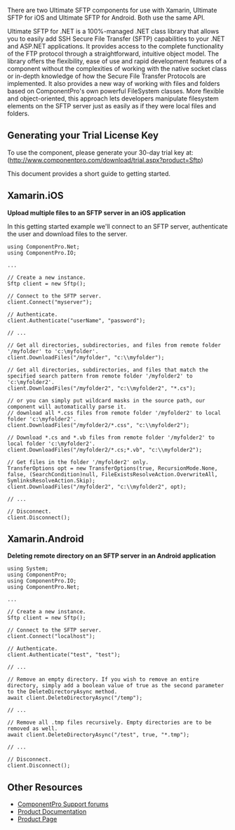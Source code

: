 There are two Ultimate SFTP components for use with Xamarin, Ultimate SFTP for iOS and Ultimate SFTP for Android. Both use the same API.

Ultimate SFTP for .NET is a 100%-managed .NET class library that allows you to easily add SSH Secure File Transfer (SFTP) capabilities to your .NET and ASP.NET applications. It provides access to the complete functionality of the FTP protocol through a straightforward, intuitive object model. The library offers the flexibility, ease of use and rapid development features of a component without the complexities of working with the native socket class or in-depth knowledge of how the Secure File Transfer Protocols are implemented. It also provides a new way of working with files and folders based on ComponentPro's own powerful FileSystem classes. More flexible and object-oriented, this approach lets developers manipulate filesystem elements on the SFTP server just as easily as if they were local files and folders.

## Generating your Trial License Key
To use the component, please generate your 30-day trial key at: (http://www.componentpro.com/download/trial.aspx?product=Sftp)

This document provides a short guide to getting started.

Xamarin.iOS
-----------

<b>Upload multiple files to an SFTP server in an iOS application</b> 

In this getting started example we'll connect to an SFTP server, authenticate the user and download files to the server.

	using ComponentPro.Net;
	using ComponentPro.IO;

	...

	// Create a new instance.
	Sftp client = new Sftp();

	// Connect to the SFTP server.
	client.Connect("myserver");

	// Authenticate.
	client.Authenticate("userName", "password");

	// ... 
	 
	// Get all directories, subdirectories, and files from remote folder '/myfolder' to 'c:\myfolder'.
	client.DownloadFiles("/myfolder", "c:\\myfolder");

	// Get all directories, subdirectories, and files that match the specified search pattern from remote folder '/myfolder2' to 'c:\myfolder2'.
	client.DownloadFiles("/myfolder2", "c:\\myfolder2", "*.cs");

	// or you can simply put wildcard masks in the source path, our component will automatically parse it. 
	// download all *.css files from remote folder '/myfolder2' to local folder 'c:\myfolder2'.
	client.DownloadFiles("/myfolder2/*.css", "c:\\myfolder2");

	// Download *.cs and *.vb files from remote folder '/myfolder2' to local folder 'c:\myfolder2'.
	client.DownloadFiles("/myfolder2/*.cs;*.vb", "c:\\myfolder2");

	// Get files in the folder '/myfolder2' only.
	TransferOptions opt = new TransferOptions(true, RecursionMode.None, false, (SearchCondition)null, FileExistsResolveAction.OverwriteAll, SymlinksResolveAction.Skip);
	client.DownloadFiles("/myfolder2", "c:\\myfolder2", opt);

	// ... 
	 
	// Disconnect.
	client.Disconnect();


Xamarin.Android
---------------

<b>Deleting remote directory on an SFTP server in an Android application</b> 

	using System;
	using ComponentPro;
	using ComponentPro.IO;
	using ComponentPro.Net;

	...

	// Create a new instance.
	Sftp client = new Sftp();

	// Connect to the SFTP server.
	client.Connect("localhost");

	// Authenticate.
	client.Authenticate("test", "test");

	// ... 
	 
	// Remove an empty directory. If you wish to remove an entire directory, simply add a boolean value of true as the second parameter to the DeleteDirectoryAsync method. 
	await client.DeleteDirectoryAsync("/temp");

	// ... 
	 
	// Remove all .tmp files recursively. Empty directories are to be removed as well. 
	await client.DeleteDirectoryAsync("/test", true, "*.tmp");  

	// ... 
	 
	// Disconnect.
	client.Disconnect();


## Other Resources

* [ComponentPro Support forums](http://www.componentpro.com/forums/)
* [Product Documentation](http://www.componentpro.com/doc/sftp/)
* [Product Page](http://www.componentpro.com/sftp.netcf/)
